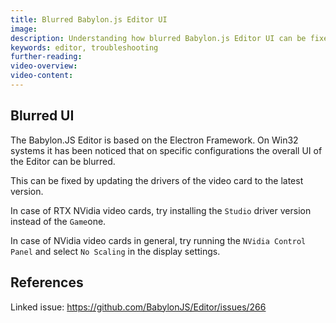```yaml
---
title: Blurred Babylon.js Editor UI
image: 
description: Understanding how blurred Babylon.js Editor UI can be fixed
keywords: editor, troubleshooting
further-reading:
video-overview:
video-content:
---
```


## Blurred UI

The Babylon.JS Editor is based on the Electron Framework. On Win32 systems it has been noticed that on
specific configurations the overall UI of the Editor can be blurred.

This can be fixed by updating the drivers of the video card to the latest version.

In case of RTX NVidia video cards, try installing the `Studio` driver version instead of the `Game`one.

In case of NVidia video cards in general, try running the `NVidia Control Panel` and select `No Scaling` in the display settings.

## References
Linked issue: https://github.com/BabylonJS/Editor/issues/266
